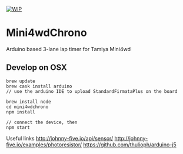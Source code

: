 [![WIP](https://img.shields.io/badge/status-WORK%20IN%20PROGRESS-red.svg)](https://github.com/Pimentoso/mini4wdchrono)

# Mini4wdChrono
Arduino based 3-lane lap timer for Tamiya Mini4wd

## Develop on OSX

```
brew update
brew cask install arduino
// use the arduino IDE to upload StandardFirmataPlus on the board

brew install node
cd mini4wdchrono
npm install

// connect the device, then
npm start
```

Useful links
http://johnny-five.io/api/sensor/
http://johnny-five.io/examples/photoresistor/
https://github.com/thulioph/arduino-j5
